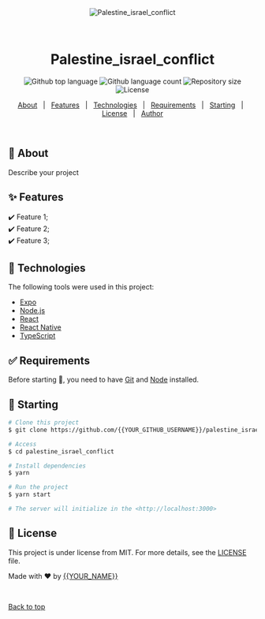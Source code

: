 <div align="center" id="top"> 
  <img src="./.github/app.gif" alt="Palestine_israel_conflict" />

  &#xa0;

  <!-- <a href="https://palestine_israel_conflict.netlify.app">Demo</a> -->
</div>

<h1 align="center">Palestine_israel_conflict</h1>

<p align="center">
  <img alt="Github top language" src="https://img.shields.io/github/languages/top/{{YOUR_GITHUB_USERNAME}}/palestine_israel_conflict?color=56BEB8">

  <img alt="Github language count" src="https://img.shields.io/github/languages/count/{{YOUR_GITHUB_USERNAME}}/palestine_israel_conflict?color=56BEB8">

  <img alt="Repository size" src="https://img.shields.io/github/repo-size/{{YOUR_GITHUB_USERNAME}}/palestine_israel_conflict?color=56BEB8">

  <img alt="License" src="https://img.shields.io/github/license/{{YOUR_GITHUB_USERNAME}}/palestine_israel_conflict?color=56BEB8">

  <!-- <img alt="Github issues" src="https://img.shields.io/github/issues/{{YOUR_GITHUB_USERNAME}}/palestine_israel_conflict?color=56BEB8" /> -->

  <!-- <img alt="Github forks" src="https://img.shields.io/github/forks/{{YOUR_GITHUB_USERNAME}}/palestine_israel_conflict?color=56BEB8" /> -->

  <!-- <img alt="Github stars" src="https://img.shields.io/github/stars/{{YOUR_GITHUB_USERNAME}}/palestine_israel_conflict?color=56BEB8" /> -->
</p>

<!-- Status -->

<!-- <h4 align="center"> 
	🚧  Palestine_israel_conflict 🚀 Under construction...  🚧
</h4> 

<hr> -->

<p align="center">
  <a href="#dart-about">About</a> &#xa0; | &#xa0; 
  <a href="#sparkles-features">Features</a> &#xa0; | &#xa0;
  <a href="#rocket-technologies">Technologies</a> &#xa0; | &#xa0;
  <a href="#white_check_mark-requirements">Requirements</a> &#xa0; | &#xa0;
  <a href="#checkered_flag-starting">Starting</a> &#xa0; | &#xa0;
  <a href="#memo-license">License</a> &#xa0; | &#xa0;
  <a href="https://github.com/{{YOUR_GITHUB_USERNAME}}" target="_blank">Author</a>
</p>

<br>

## :dart: About ##

Describe your project

## :sparkles: Features ##

:heavy_check_mark: Feature 1;\
:heavy_check_mark: Feature 2;\
:heavy_check_mark: Feature 3;

## :rocket: Technologies ##

The following tools were used in this project:

- [Expo](https://expo.io/)
- [Node.js](https://nodejs.org/en/)
- [React](https://pt-br.reactjs.org/)
- [React Native](https://reactnative.dev/)
- [TypeScript](https://www.typescriptlang.org/)

## :white_check_mark: Requirements ##

Before starting :checkered_flag:, you need to have [Git](https://git-scm.com) and [Node](https://nodejs.org/en/) installed.

## :checkered_flag: Starting ##

```bash
# Clone this project
$ git clone https://github.com/{{YOUR_GITHUB_USERNAME}}/palestine_israel_conflict

# Access
$ cd palestine_israel_conflict

# Install dependencies
$ yarn

# Run the project
$ yarn start

# The server will initialize in the <http://localhost:3000>
```

## :memo: License ##

This project is under license from MIT. For more details, see the [LICENSE](LICENSE.md) file.


Made with :heart: by <a href="https://github.com/{{YOUR_GITHUB_USERNAME}}" target="_blank">{{YOUR_NAME}}</a>

&#xa0;

<a href="#top">Back to top</a>
